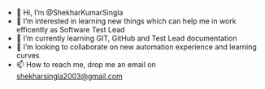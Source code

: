 - 👋 Hi, I’m @ShekharKumarSingla
- 👀 I’m interested in learning new things which can help me in work efficently as Software Test Lead
- 🌱 I’m currently learning GIT, GitHub and Test Lead documentation
- 💞️ I’m looking to collaborate on new automation experience and learning curves
- 📫 How to reach me, drop me an email on shekharsingla2003@gmail.com

<!---
ShekharKumarSingla/ShekharKumarSingla is a ✨ special ✨ repository because its `README.md` (this file) appears on your GitHub profile.
You can click the Preview link to take a look at your changes.
--->

